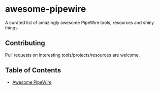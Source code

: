 # awesome-pipewire
A curated list of amazingly awesome PipeWire tools, resources and shiny things 

## Contributing
Pull requests on interesting tools/projects/resources are welcome.

## Table of Contents
- [Awesome PipeWire](#awesome-pipewire)
